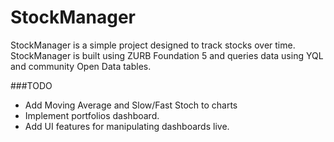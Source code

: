 StockManager
============

StockManager is a simple project designed to track stocks over time. StockManager is built using ZURB Foundation 5 and queries data using YQL and community Open Data tables.

###TODO
* Add Moving Average and Slow/Fast Stoch to charts
* Implement portfolios dashboard.
* Add UI features for manipulating dashboards live.
